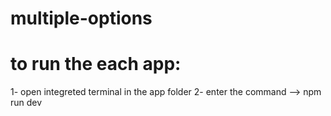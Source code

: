 # multiple-options

# to run the each app:
1- open integreted terminal in the app folder
2- enter the command --> npm run dev
